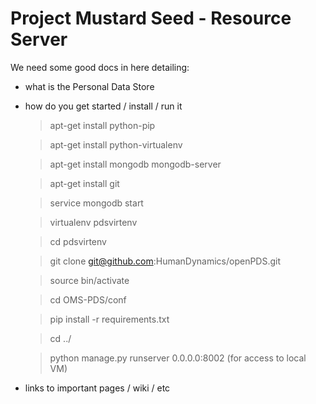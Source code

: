 Project Mustard Seed - Resource Server
======================================



We need some good docs in here detailing:

* what is the Personal Data Store
* how do you get started / install / run it

    >apt-get install python-pip
    
    >apt-get install python-virtualenv
    
    >apt-get install mongodb mongodb-server
    
    >apt-get install git
    
    >service mongodb start

    >virtualenv pdsvirtenv
    
    >cd pdsvirtenv
    
    >git clone git@github.com:HumanDynamics/openPDS.git
    
    >source bin/activate

    >cd OMS-PDS/conf
    
    >pip install -r requirements.txt

    >cd ../
    
    >python manage.py runserver 0.0.0.0:8002 (for access to local VM)
 
* links to important pages / wiki / etc

